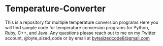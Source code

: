 # Temperature-Converter
This is a repository for multiple temperature conversion programs
Here you will find sample code for temperature conversion programs for Python, Ruby, C++, and Java.
Any questions please reach out to me on my Twitter account, @byte_sized_code or by email at bytesizedcode8@gmail.com
